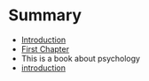 # Summary

* [Introduction](README.md)
* [First Chapter](chapter1.md)
* This is a book about psychology
* [introduction](introduction.md)

